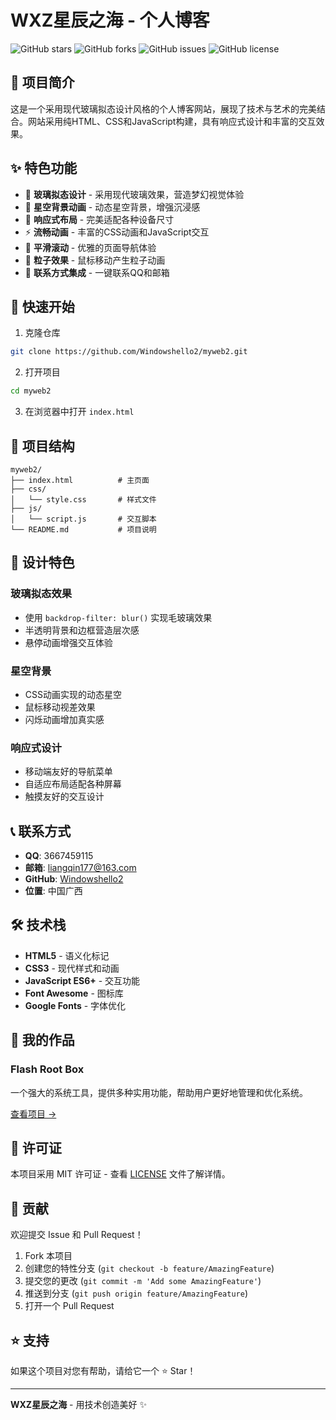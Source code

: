 # WXZ星辰之海 - 个人博客

![GitHub stars](https://img.shields.io/github/stars/Windowshello2/myweb2?style=social)
![GitHub forks](https://img.shields.io/github/forks/Windowshello2/myweb2?style=social)
![GitHub issues](https://img.shields.io/github/issues/Windowshello2/myweb2)
![GitHub license](https://img.shields.io/github/license/Windowshello2/myweb2)

## 🌟 项目简介

这是一个采用现代玻璃拟态设计风格的个人博客网站，展现了技术与艺术的完美结合。网站采用纯HTML、CSS和JavaScript构建，具有响应式设计和丰富的交互效果。

## ✨ 特色功能

- 🎨 **玻璃拟态设计** - 采用现代玻璃效果，营造梦幻视觉体验
- 🌌 **星空背景动画** - 动态星空背景，增强沉浸感
- 📱 **响应式布局** - 完美适配各种设备尺寸
- ⚡ **流畅动画** - 丰富的CSS动画和JavaScript交互
- 🎯 **平滑滚动** - 优雅的页面导航体验
- 🌟 **粒子效果** - 鼠标移动产生粒子动画
- 📧 **联系方式集成** - 一键联系QQ和邮箱

## 🚀 快速开始

1. 克隆仓库
```bash
git clone https://github.com/Windowshello2/myweb2.git
```

2. 打开项目
```bash
cd myweb2
```

3. 在浏览器中打开 `index.html`

## 📁 项目结构

```
myweb2/
├── index.html          # 主页面
├── css/
│   └── style.css       # 样式文件
├── js/
│   └── script.js       # 交互脚本
└── README.md           # 项目说明
```

## 🎨 设计特色

### 玻璃拟态效果
- 使用 `backdrop-filter: blur()` 实现毛玻璃效果
- 半透明背景和边框营造层次感
- 悬停动画增强交互体验

### 星空背景
- CSS动画实现的动态星空
- 鼠标移动视差效果
- 闪烁动画增加真实感

### 响应式设计
- 移动端友好的导航菜单
- 自适应布局适配各种屏幕
- 触摸友好的交互设计

## 📞 联系方式

- **QQ**: 3667459115
- **邮箱**: liangqin177@163.com
- **GitHub**: [Windowshello2](https://github.com/Windowshello2)
- **位置**: 中国广西

## 🛠️ 技术栈

- **HTML5** - 语义化标记
- **CSS3** - 现代样式和动画
- **JavaScript ES6+** - 交互功能
- **Font Awesome** - 图标库
- **Google Fonts** - 字体优化

## 🌟 我的作品

### Flash Root Box
一个强大的系统工具，提供多种实用功能，帮助用户更好地管理和优化系统。

[查看项目 →](https://github.com/Windowshello2/Flash-Root-Box)

## 📄 许可证

本项目采用 MIT 许可证 - 查看 [LICENSE](LICENSE) 文件了解详情。

## 🤝 贡献

欢迎提交 Issue 和 Pull Request！

1. Fork 本项目
2. 创建您的特性分支 (`git checkout -b feature/AmazingFeature`)
3. 提交您的更改 (`git commit -m 'Add some AmazingFeature'`)
4. 推送到分支 (`git push origin feature/AmazingFeature`)
5. 打开一个 Pull Request

## ⭐ 支持

如果这个项目对您有帮助，请给它一个 ⭐ Star！

---

**WXZ星辰之海** - 用技术创造美好 ✨ 
